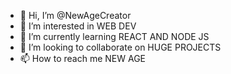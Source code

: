 - 👋 Hi, I’m @NewAgeCreator
- 👀 I’m interested in WEB DEV
- 🌱 I’m currently learning REACT AND NODE JS
- 💞️ I’m looking to collaborate on HUGE PROJECTS
- 📫 How to reach me NEW AGE

<!---
NewAgeCreator/NewAgeCreator is a ✨ special ✨ repository because its `README.md` (this file) appears on your GitHub profile.
You can click the Preview link to take a look at your changes.
--->
